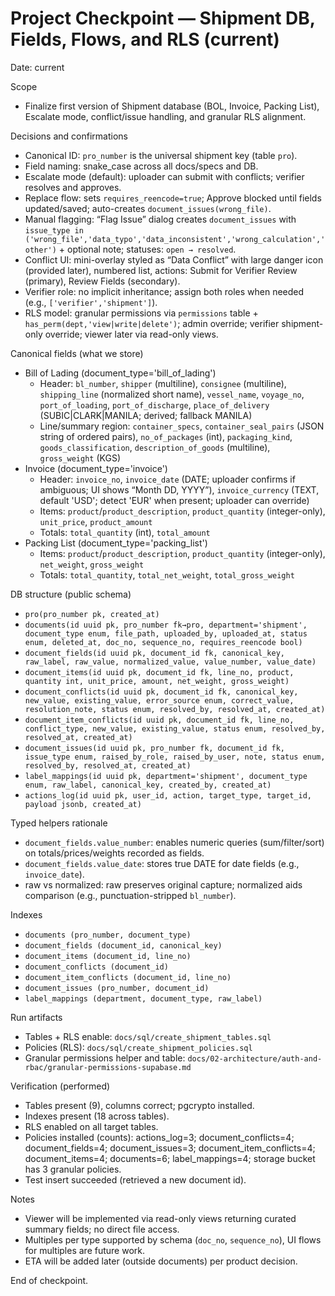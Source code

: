 # Project Checkpoint — Shipment DB, Fields, Flows, and RLS (current)

Date: current

Scope

- Finalize first version of Shipment database (BOL, Invoice, Packing List), Escalate mode, conflict/issue handling, and granular RLS alignment.

Decisions and confirmations

- Canonical ID: `pro_number` is the universal shipment key (table `pro`).
- Field naming: snake_case across all docs/specs and DB.
- Escalate mode (default): uploader can submit with conflicts; verifier resolves and approves.
- Replace flow: sets `requires_reencode=true`; Approve blocked until fields updated/saved; auto-creates `document_issues(wrong_file)`.
- Manual flagging: “Flag Issue” dialog creates `document_issues` with `issue_type in ('wrong_file','data_typo','data_inconsistent','wrong_calculation','other')` + optional note; statuses: `open → resolved`.
- Conflict UI: mini-overlay styled as “Data Conflict” with large danger icon (provided later), numbered list, actions: Submit for Verifier Review (primary), Review Fields (secondary).
- Verifier role: no implicit inheritance; assign both roles when needed (e.g., `['verifier','shipment']`).
- RLS model: granular permissions via `permissions` table + `has_perm(dept,'view|write|delete')`; admin override; verifier shipment-only override; viewer later via read-only views.

Canonical fields (what we store)

- Bill of Lading (document_type='bill_of_lading')
  - Header: `bl_number`, `shipper` (multiline), `consignee` (multiline), `shipping_line` (normalized short name), `vessel_name`, `voyage_no`, `port_of_loading`, `port_of_discharge`, `place_of_delivery` (SUBIC|CLARK|MANILA; derived; fallback MANILA)
  - Line/summary region: `container_specs`, `container_seal_pairs` (JSON string of ordered pairs), `no_of_packages` (int), `packaging_kind`, `goods_classification`, `description_of_goods` (multiline), `gross_weight` (KGS)
- Invoice (document_type='invoice')
  - Header: `invoice_no`, `invoice_date` (DATE; uploader confirms if ambiguous; UI shows “Month DD, YYYY”), `invoice_currency` (TEXT, default 'USD'; detect 'EUR' when present; uploader can override)
  - Items: `product`/`product_description`, `product_quantity` (integer-only), `unit_price`, `product_amount`
  - Totals: `total_quantity` (int), `total_amount`
- Packing List (document_type='packing_list')
  - Items: `product`/`product_description`, `product_quantity` (integer-only), `net_weight`, `gross_weight`
  - Totals: `total_quantity`, `total_net_weight`, `total_gross_weight`

DB structure (public schema)

- `pro(pro_number pk, created_at)`
- `documents(id uuid pk, pro_number fk→pro, department='shipment', document_type enum, file_path, uploaded_by, uploaded_at, status enum, deleted_at, doc_no, sequence_no, requires_reencode bool)`
- `document_fields(id uuid pk, document_id fk, canonical_key, raw_label, raw_value, normalized_value, value_number, value_date)`
- `document_items(id uuid pk, document_id fk, line_no, product, quantity int, unit_price, amount, net_weight, gross_weight)`
- `document_conflicts(id uuid pk, document_id fk, canonical_key, new_value, existing_value, error_source enum, correct_value, resolution_note, status enum, resolved_by, resolved_at, created_at)`
- `document_item_conflicts(id uuid pk, document_id fk, line_no, conflict_type, new_value, existing_value, status enum, resolved_by, resolved_at, created_at)`
- `document_issues(id uuid pk, pro_number fk, document_id fk, issue_type enum, raised_by_role, raised_by_user, note, status enum, resolved_by, resolved_at, created_at)`
- `label_mappings(id uuid pk, department='shipment', document_type enum, raw_label, canonical_key, created_by, created_at)`
- `actions_log(id uuid pk, user_id, action, target_type, target_id, payload jsonb, created_at)`

Typed helpers rationale

- `document_fields.value_number`: enables numeric queries (sum/filter/sort) on totals/prices/weights recorded as fields.
- `document_fields.value_date`: stores true DATE for date fields (e.g., `invoice_date`).
- raw vs normalized: raw preserves original capture; normalized aids comparison (e.g., punctuation-stripped `bl_number`).

Indexes

- `documents (pro_number, document_type)`
- `document_fields (document_id, canonical_key)`
- `document_items (document_id, line_no)`
- `document_conflicts (document_id)`
- `document_item_conflicts (document_id, line_no)`
- `document_issues (pro_number, document_id)`
- `label_mappings (department, document_type, raw_label)`

Run artifacts

- Tables + RLS enable: `docs/sql/create_shipment_tables.sql`
- Policies (RLS): `docs/sql/create_shipment_policies.sql`
- Granular permissions helper and table: `docs/02-architecture/auth-and-rbac/granular-permissions-supabase.md`

Verification (performed)

- Tables present (9), columns correct; pgcrypto installed.
- Indexes present (18 across tables).
- RLS enabled on all target tables.
- Policies installed (counts): actions_log=3; document_conflicts=4; document_fields=4; document_issues=3; document_item_conflicts=4; document_items=4; documents=6; label_mappings=4; storage bucket has 3 granular policies.
- Test insert succeeded (retrieved a new document id).

Notes

- Viewer will be implemented via read-only views returning curated summary fields; no direct file access.
- Multiples per type supported by schema (`doc_no`, `sequence_no`), UI flows for multiples are future work.
- ETA will be added later (outside documents) per product decision.

End of checkpoint.
